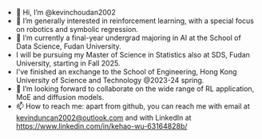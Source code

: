 - 👋 Hi, I’m @kevinchoudan2002
- 👀 I’m generally interested in reinforcement learning, with a special focus on robotics and symbolic regression.
- 🌱 I’m currently a final-year undergrad majoring in AI at the School of Data Science, Fudan University.
- I will be pursuing my Master of Science in Statistics also at SDS, Fudan University, starting in Fall 2025.
- I've finished an exchange to the School of Engineering, Hong Kong University of Science and Technology @2023-24 spring.
- 💞️ I’m looking forward to collaborate on the wide range of RL application, MoE and diffusion models.
- 📫 How to reach me: apart from github, you can reach me with email at kevinduncan2002@outlook.com and with LinkedIn at https://www.linkedin.com/in/kehao-wu-63164828b/

<!---
kevinchoudan2002/kevinchoudan2002 is a ✨ special ✨ repository because its `README.md` (this file) appears on your GitHub profile.
You can click the Preview link to take a look at your changes.
--->

